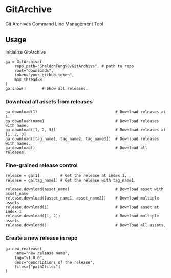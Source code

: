 # GitArchive
Git Archives Command Line Management Tool

## Usage
Initialize GitArchive
```
ga = GitArchive(
    repo_path="SheldonFung98/GitArchive", # path to repo
    root="downloads", 
    token="your_github_token", 
    max_thread=8
)
ga.show()       # Show all releases.
```

### Download all assets from releases
```
ga.download(1)                                  # Download releases at 1.
ga.download(name)                               # Download releases with name.
ga.download([1, 2, 3])                          # Download releases at [1, 2, 3]
ga.download([tag_name1, tag_name2, tag_name3])  # Download releases with names.
ga.download()                                   # Download all releases.
```

### Fine-grained release control
```
release = ga[1]         # Get the release at index 1.
release = ga[tag_name1] # Get the release with tag_name1.

release.download(asset_name)                    # Download asset with asset_name
release.download([asset_name1, asset_name2])    # Download multiple assets.
release.download(1)                             # Download asset at index 1
release.download([1, 2])                        # Download multiple assets.
release.download()                              # Download all assets.

```

### Create a new release in repo
```
ga.new_realease(
    name="new release name", 
    tag="v1.0.0", 
    desc="descriptions of the release", 
    files=["path2files"]
)
```